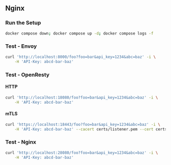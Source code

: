 ## Nginx

### Run the Setup

```sh
docker compose down; docker compose up -d; docker compose logs -f
```

### Test - Envoy
```sh
curl 'http://localhost:8000/foo?foo=bar&api_key=1234&abc=baz' -i \
    -H 'API-Key: abcd-bar-baz'
```

### Test - OpenResty

#### HTTP

```sh
curl 'http://localhost:18080/foo?foo=bar&api_key=1234&abc=baz' -i \
    -H 'API-Key: abcd-bar-baz'
```

#### mTLS

```sh
curl 'https://localhost:18443/foo?foo=bar&api_key=1234&abc=baz' -i \
    -H 'API-Key: abcd-bar-baz' --cacert certs/listener.pem --cert certs/client.pem --key certs/client.key
```


### Test - Nginx
```sh
curl 'http://localhost:28080/foo?foo=bar&api_key=1234&abc=baz' -i \
    -H 'API-Key: abcd-bar-baz'
```
